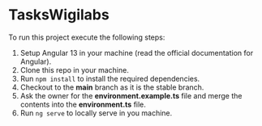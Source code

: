 # TasksWigilabs

To run this project execute the following steps:
1. Setup Angular 13 in your machine (read the official documentation for Angular).
2. Clone this repo in your machine.
3. Run `npm install` to install the required dependencies.
4. Checkout to the **main** branch as it is the stable branch.
5. Ask the owner for the **environment.example.ts** file and
merge the contents into the **environment.ts** file.
6. Run `ng serve` to locally serve in you machine.
